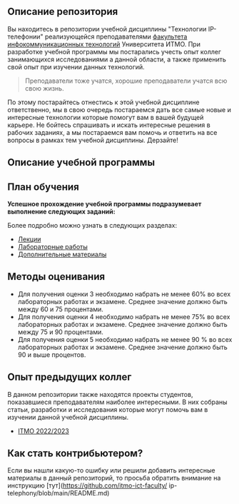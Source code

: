 ## Описание репозитория
Вы находитесь в репозитории учебной дисциплины "Технологии IP- телефонии" реализующейся преподавателями [факультета инфокоммуникационных технологий](https://fict.itmo.ru) Университета ИТМО. При разработке учебной программы мы постарались учесть опыт коллег занимающихся исследованиями а данной области, а также применить свой опыт при изучении данных технологий.

> Преподаватели тоже учатся, хорошие преподаватели учатся всю свою жизнь.

По этому постарайтесь отнестись к этой учебной дисциплине ответственно, мы в свою очередь постараемся дать все самые новые и интересные технологии которые помогут вам в вашей будущей карьере. Не бойтесь спрашивать и искать интересные решения в рабочих заданиях, а мы постараемся вам помочь и ответить на все вопросы в рамках тем учебной дисциплины. 
Дерзайте! 

## Описание учебной программы


## План обучения
**Успешное прохождение учебной программы подразумевает выполнение следующих заданий:**


Более подробно можно узнать в следующих разделах:

- [Лекции](https://itmo-ict-faculty.github.io/ip-telephony/education/lecture)
- [Лабораторные работы](https://itmo-ict-faculty.github.io/ip-telephony/education/labs)
- [Дополнительные материалы](https://itmo-ict-faculty.github.io/ip-telephony/education/additional_materials/)

## Методы оценивания
- Для получения оценки 3 необходимо набрать не менее 60% во всех лабораторных работах и экзамене. Среднее значение должно быть между 60 и 75 процентами. 
- Для получения оценки 4 необходимо набрать не менее 75% во всех лабораторных работах и экзамене. Среднее значение должно быть между 75 и 90 процентами. 
- Для получения оценки 5 необходимо набрать не менее 90 % во всех лабораторных работах и экзамене. Среднее значение должно быть 90 и выше процентов. 

## Опыт предыдущих коллег
В данном репозитории также находятся проекты студентов, показавшиеся преподавателям наиболее интересными. В них собраны статьи, разработки и исследования которые могут помочь вам в изучении данной учебной дисциплины.

- [ITMO 2022/2023](https://itmo-ict-faculty.github.io/ip-telephony/student_case/itmo2022_2023/itmo2022_2023/)

## Как стать контрибьютером?
Если вы нашли какую-то ошибку или решили добавить интересные материалы в данный репозиторий, то просьба обратить внимание на инструкцию [тут](https://github.com/itmo-ict-faculty/
ip-telephony/blob/main/README.md)
